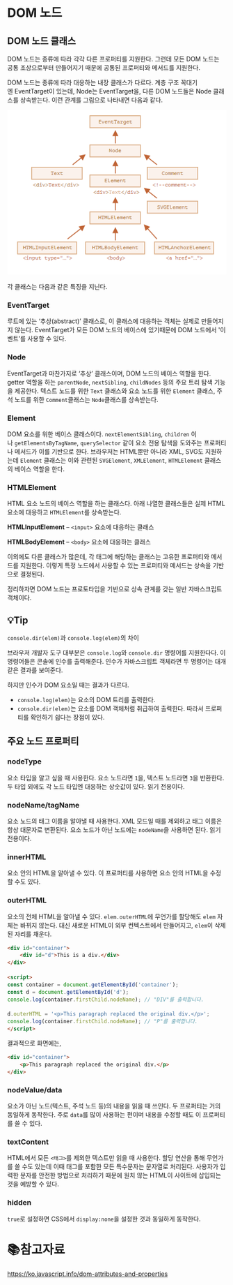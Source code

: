 # DOM 노드

## DOM 노드 클래스

DOM 노드는 종류에 따라 각각 다른 프로퍼티를 지원한다. 그런데 모든 DOM 노드는 공통 조상으로부터 만들어지기 때문에 공통된 프로퍼티와 메서드를 지원한다.

DOM 노드는 종류에 따라 대응하는 내장 클래스가 다르다. 계층 구조 꼭대기엔 EventTarget이 있는데, Node는 EventTarget을, 다른 DOM 노드들은 Node 클래스를 상속받는다. 이런 관계를 그림으로 나타내면 다음과 같다.

![](md-images/2022-04-18-16-46-24-image.png)

각 클래스는 다음과 같은 특징을 지닌다.

### EventTarget

루트에 있는 ‘추상(abstract)’ 클래스로, 이 클래스에 대응하는 객체는 실제로 만들어지지 않는다. EventTarget가 모든 DOM 노드의 베이스에 있기때문에 DOM 노드에서 '이벤트’를 사용할 수 있다.

### Node

EventTarget과 마찬가지로 ‘추상’ 클래스이며, DOM 노드의 베이스 역할을 한다. getter 역할을 하는 `parentNode`, `nextSibling`, `childNodes` 등의 주요 트리 탐색 기능을 제공한다. 텍스트 노드를 위한 `Text` 클래스와 요소 노드를 위한 `Element` 클래스, 주석 노드를 위한 `Comment`클래스는 `Node`클래스를 상속받는다.

### Element

DOM 요소를 위한 베이스 클래스이다. `nextElementSibling`, `children` 이나 `getElementsByTagName`, `querySelector` 같이 요소 전용 탐색을 도와주는 프로퍼티나 메서드가 이를 기반으로 한다. 브라우저는 HTML뿐만 아니라 XML, SVG도 지원하는데 `Element` 클래스는 이와 관련된 `SVGElement`, `XMLElement`, `HTMLElement` 클래스의 베이스 역할을 한다.

### HTMLElement

HTML 요소 노드의 베이스 역할을 하는 클래스다. 아래 나열한 클래스들은 실제 HTML 요소에 대응하고 `HTMLElement`를 상속받는다.

**HTMLInputElement** – `<input>` 요소에 대응하는 클래스

**HTMLBodyElement** – `<body>` 요소에 대응하는 클래스

이외에도 다른 클래스가 많은데, 각 태그에 해당하는 클래스는 고유한 프로퍼티와 메서드를 지원한다. 이렇게 특정 노드에서 사용할 수 있는 프로퍼티와 메서드는 상속을 기반으로 결정된다.

정리하자면 DOM 노드는 프로토타입을 기반으로 상속 관계를 갖는 일반 자바스크립트 객체이다.

## :bulb:Tip

`console.dir(elem)`과 `console.log(elem)`의 차이

브라우저 개발자 도구 대부분은 `console.log`와 `console.dir` 명령어를 지원한다다. 이 명령어들은 콘솔에 인수를 출력해준다. 인수가 자바스크립트 객체라면 두 명령어는 대개 같은 결과를 보여준다.

하지만 인수가 DOM 요소일 때는 결과가 다르다.

- `console.log(elem)`는 요소의 DOM 트리를 출력한다.
- `console.dir(elem)`는 요소를 DOM 객체처럼 취급하여 출력한다. 따라서 프로퍼티를 확인하기 쉽다는 장점이 있다.

## 주요 노드 프로퍼티

### nodeType

요소 타입을 알고 싶을 때 사용한다. 요소 노드라면 `1`을, 텍스트 노드라면 `3`을 반환한다. 두 타입 외에도 각 노드 타입엔 대응하는 상숫값이 있다. 읽기 전용이다.

### nodeName/tagName

요소 노드의 태그 이름을 알아낼 때 사용한다. XML 모드일 때를 제외하고 태그 이름은 항상 대문자로 변환된다. 요소 노드가 아닌 노드에는 `nodeName`을 사용하면 된다. 읽기 전용이다.

### innerHTML

요소 안의 HTML을 알아낼 수 있다. 이 프로퍼티를 사용하면 요소 안의 HTML을 수정할 수도 있다.

### outerHTML

요소의 전체 HTML을 알아낼 수 있다. `elem.outerHTML`에 무언가를 할당해도 `elem` 자체는 바뀌지 않는다. 대신 새로운 HTML이 외부 컨텍스트에서 만들어지고, `elem`이 삭제된 자리를 채운다.

```html
<div id="container">
    <div id="d">This is a div.</div>
</div>

<script>
const container = document.getElementById('container');
const d = document.getElementById('d');
console.log(container.firstChild.nodeName); // "DIV"를 출력합니다.

d.outerHTML = '<p>This paragraph replaced the original div.</p>';
console.log(container.firstChild.nodeName); // "P"를 출력합니다.
</script>
```

결과적으로 화면에는,

```html
<div id="container">
    <p>This paragraph replaced the original div.</p>
</div>
```

### nodeValue/data

요소가 아닌 노드(텍스트, 주석 노드 등)의 내용을 읽을 때 쓰인다. 두 프로퍼티는 거의 동일하게 동작한다. 주로 `data`를 많이 사용하는 편이며 내용을 수정할 때도 이 프로퍼티를 쓸 수 있다.

### textContent

HTML에서 모든 `<태그>`를 제외한 텍스트만 읽을 때 사용한다. 할당 연산을 통해 무언가를 쓸 수도 있는데 이때 태그를 포함한 모든 특수문자는 문자열로 처리된다. 사용자가 입력한 문자를 안전한 방법으로 처리하기 때문에 원치 않는 HTML이 사이트에 삽입되는 것을 예방할 수 있다.

### hidden

`true`로 설정하면 CSS에서 `display:none`을 설정한 것과 동일하게 동작한다.

# :books:참고자료

https://ko.javascript.info/dom-attributes-and-properties
